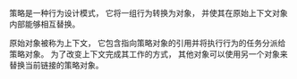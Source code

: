 策略是一种行为设计模式， 它将一组行为转换为对象， 并使其在原始上下文对象内部能够相互替换。

原始对象被称为上下文， 它包含指向策略对象的引用并将执行行为的任务分派给策略对象。 为了改变上下文完成其工作的方式， 其他对象可以使用另一个对象来替换当前链接的策略对象。